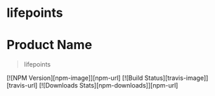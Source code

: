 # lifepoints

# Product Name
> lifepoints

[![NPM Version][npm-image]][npm-url]
[![Build Status][travis-image]][travis-url]
[![Downloads Stats][npm-downloads]][npm-url]

